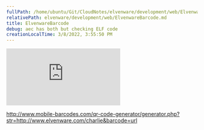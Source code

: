 ```yaml
---
fullPath: /home/ubuntu/Git/CloudNotes/elvenware/development/web/ElvenwareBarcode.md
relativePath: elvenware/development/web/ElvenwareBarcode.md
title: ElvenwareBarcode
debug: aec has both but checking ELF code
creationLocalTime: 3/8/2022, 3:55:50 PM
---
```


<!-- toc -->
<!-- tocstop -->

[![QR
Code](http://www.mobile-barcodes.com/qr-code-generator/generator.php?str=http://www.elvenware.com/charlie&barcode=url)](http://www.mobile-barcodes.com/)

http://www.mobile-barcodes.com/qr-code-generator/generator.php?str=http://www.elvenware.com/charlie&barcode=url
